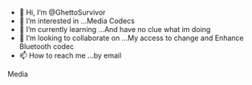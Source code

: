 - 👋 Hi, I’m @GhettoSurvivor
- 👀 I’m interested in ...Media Codecs
- 🌱 I’m currently learning ...And have no clue what im doing
- 💞️ I’m looking to collaborate on ...My access to change and Enhance Bluetooth codec
- 📫 How to reach me ...by email

<!---
GhettoSurvivor/GhettoSurvivor is a ✨ special ✨ repository because its `README.md` (this file) appears on your GitHub profile.
You can click the Preview link to take a look at your changes.
--->
Media 
